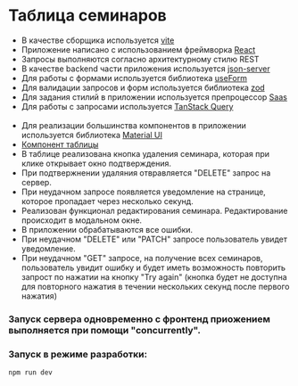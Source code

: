 <h1>Таблица семинаров</h1>

- В качестве сборщика используется [vite](https://vitejs.dev/)
- Приложение написано с использованием фреймворка [React](https://react.dev/)
- Запросы выполняются согласно архитектурному стилю REST
- В качестве backend части приложения используется [json-server](https://github.com/typicode/json-server#readme)
- Для работы с формами используется библиотека [useForm](https://react-hook-form.com/docs/useform)
- Для валидации запросов и форм используется библиотека [zod](https://www.npmjs.com/package/zod#optional)
- Для задания стилий в приложении используется препроцессор [Saas](https://sass-lang.com/)
- Для работы с запросами используется [TanStack Query](https://tanstack.com/)
  <br>
  <br>
- Для реализации большинства компонентов в приложении используется библиотека [Material UI](https://mui.com/material-ui/)
- [Компонент таблицы](https://github.com/Vladislav-096/seminars-list/blob/main/src/components/SeminarsTable/SeminarsTable.tsx)
- В таблице реализована кнопка удаления семинара, которая при клике открывает окно подтверждения.
- При подтвержнении удаляния отвравляется "DELETE" запрос на сервер.
- При неудачном запросе появляется уведомление на странице, которое пропадает через несколько секунд.
- Реализован функционал редактирования семинара. Редактирование происходит в модальном окне.
- В приложении обрабатываются все ошибки.
- При неудачном "DELETE" или "PATCH" запросе пользователь увидет уведомление.
- При неудачном "GET" запросе, на получение всех семинаров, пользователь увидит ошибку и будет иметь возможность повторить запрост по нажатии на кнопку "Try again" (кнопка будет не доступна для повторного нажатия в течении нескольких секунд после первого нажатия)

### Запуск сервера одновременно c фронтенд приожением выполняется при помощи "concurrently".

### Запуск в режиме разработки:

```
npm run dev
```
